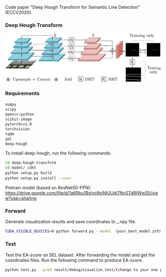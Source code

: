 Code paper "Deep Hough Transform for Semantic Line Detection" (ECCV2020).
### Deep Hough Transform
![pipeline](./pipeline.png)
### Requirements
``` 
numpy
scipy
opencv-python
scikit-image
pytorch>=1.0
torchvision
tqdm
yml
deep-hough
```

To install deep-hough, run the following commands.
```sh
cd deep-hough-transform
cd model/_cdht
python setup.py build 
python setup.py install --user
```
Pretrain model (based on ResNet50-FPN): https://drive.google.com/file/d/1a6Rbu1Bslyo9sjNlUUdi7NnSTdRIWwS5/view?usp=sharing
### Forward
Generate visualization results and save coordinates to _.npy file.
```sh
CUDA_VISIBLE_DEVICES=0 python forward.py --model （your_best_model.pth） --tmp (your_result_save_dir)
```
### Test
Test the EA-score on SEL dataset. After forwarding the model and get the coordinates files. Run the following command to produce EA-score.
```sh
python test.py --pred result/debug/visualize_test/(change to your onw path which includes _.npy files) --gt gt_path/include_txt
```

